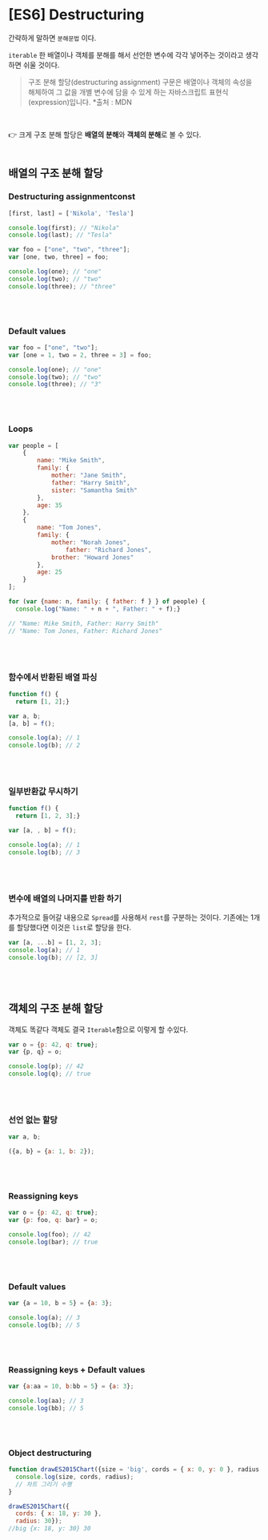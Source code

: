 # [ES6] Destructuring

간략하게 말하면 `분해문법` 이다.
<br/>

`iterable` 한 배열이나 객체를 분해를 해서 선언한 변수에 각각 넣어주는 것이라고 생각하면 쉬울 것이다.
<br/>

> 구조 분해 할당(destructuring assignment) 구문은 배열이나 객체의 속성을 해체하여 그 값을 개별 변수에 담을 수 있게 하는 자바스크립트 표현식(expression)입니다.
> *출처 : MDN
<br/>

:point_right: 크게 구조 분해 할당은 **배열의 분해**와 **객체의 분해**로 볼 수 있다.
<br/>
<br/>

## 배열의 구조 분해 할당 

### Destructuring assignmentconst 

```js
[first, last] = ['Nikola', 'Tesla']

console.log(first); // "Nikola"
console.log(last); // "Tesla"

var foo = ["one", "two", "three"];
var [one, two, three] = foo;

console.log(one); // "one"
console.log(two); // "two"
console.log(three); // "three"
```
<br/>
<br/>

### Default values

```js
var foo = ["one", "two"];
var [one = 1, two = 2, three = 3] = foo;

console.log(one); // "one"
console.log(two); // "two"
console.log(three); // "3"

```
<br/>
<br/>

### Loops

```js
var people = [  
    {    
        name: "Mike Smith",    
        family: {      
            mother: "Jane Smith",      
            father: "Harry Smith",      
            sister: "Samantha Smith"    
        },    
        age: 35  
    },  
    {    
        name: "Tom Jones",    
        family: {      
            mother: "Norah Jones",      
                father: "Richard Jones",      
            brother: "Howard Jones"    
        },    
        age: 25  
    }
];

for (var {name: n, family: { father: f } } of people) {
  console.log("Name: " + n + ", Father: " + f);}

// "Name: Mike Smith, Father: Harry Smith"
// "Name: Tom Jones, Father: Richard Jones"
```   
<br/>
<br/>

### 함수에서 반환된 배열 파싱

```js
function f() {
  return [1, 2];}

var a, b;
[a, b] = f();

console.log(a); // 1
console.log(b); // 2
```
<br/>
<br/>

### 일부반환값 무시하기

```js
function f() {
  return [1, 2, 3];}

var [a, , b] = f();

console.log(a); // 1
console.log(b); // 3
```
<br/>
<br/>

### 변수에 배열의 나머지를 반환 하기

추가적으로 들어갈 내용으로 `Spread`를 사용해서 `rest`를 구분하는 것이다. 기존에는 1개를 할당했다면 이것은 `list`로 할당을 한다.

```js
var [a, ...b] = [1, 2, 3];
console.log(a); // 1
console.log(b); // [2, 3]
```
<br/>
<br/>

## 객체의 구조 분해 할당 

객체도 똑같다 객체도 결국 `Iterable`함으로 이렇게 할 수있다.

```js
var o = {p: 42, q: true};
var {p, q} = o;

console.log(p); // 42
console.log(q); // true
```
<br/>
<br/>

### 선언 없는 할당

```js
var a, b;

({a, b} = {a: 1, b: 2});
```
<br/>
<br/>

### Reassigning keys

```js
var o = {p: 42, q: true};
var {p: foo, q: bar} = o;

console.log(foo); // 42
console.log(bar); // true
```
<br/>
<br/>

### Default values

```js
var {a = 10, b = 5} = {a: 3};

console.log(a); // 3
console.log(b); // 5
```
<br/>
<br/>

### Reassigning keys + Default values 

```js
var {a:aa = 10, b:bb = 5} = {a: 3};

console.log(aa); // 3
console.log(bb); // 5
```
<br/>
<br/>

### Object destructuring

```js
function drawES2015Chart({size = 'big', cords = { x: 0, y: 0 }, radius = 25} = {}) {
  console.log(size, cords, radius);
  // 차트 그리기 수행
}

drawES2015Chart({
  cords: { x: 18, y: 30 },
  radius: 30});
//big {x: 18, y: 30} 30
```